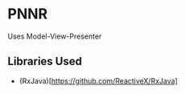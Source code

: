 # PNNR

Uses Model-View-Presenter

## Libraries Used
* (RxJava)[https://github.com/ReactiveX/RxJava]

